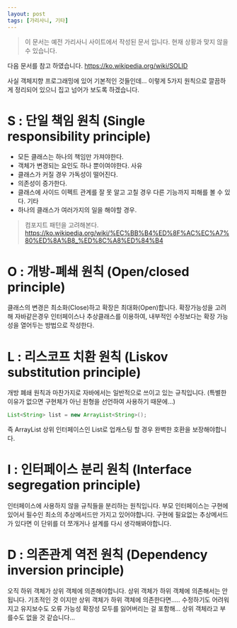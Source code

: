 ```yaml
---
layout: post
tags: [가리사니, 기타]
---
```


> 이 문서는 예전 가리사니 사이트에서 작성된 문서 입니다.
현재 상황과 맞지 않을 수 있습니다.



다음 문서를 참고 하였습니다.
https://ko.wikipedia.org/wiki/SOLID

사실 객체지향 프로그래밍에 있어 기본적인 것들인데... 이렇게 5가지 원칙으로 깔끔하게 정리되어 있으니 집고 넘어가 보도록 하겠습니다.


# S : 단일 책임 원칙 (Single responsibility principle)
- 모든 클래스는 하나의 책임만 가져야한다.
- 객체가 변경되는 요인도 하나 뿐이여야한다.
사유
- 클래스가 커질 경우 가독성이 떨어진다.
- 의존성이 증가한다.
- 클래스에 사이드 이펙트 관계를 잘 못 알고 고칠 경우 다른 기능까지 피해를 볼 수 있다.
기타
- 하나의 클래스가 여러가지의 일을 해야할 경우.
> 컴포지트 패턴을 고려해본다.
https://ko.wikipedia.org/wiki/%EC%BB%B4%ED%8F%AC%EC%A7%80%ED%8A%B8_%ED%8C%A8%ED%84%B4


# O : 개방-폐쇄 원칙 (Open/closed principle)
클래스의 변경은 최소화(Close)하고 확장은 최대화(Open)합니다.
확장가능성을 고려해 자바같은경우 인터페이스나 추상클래스를 이용하여, 내부적인 수정보다는 확장 가능성을 열어두는 방법으로 작성한다.


# L : 리스코프 치환 원칙 (Liskov substitution principle)
개방 폐쇄 원칙과 마찬가지로 자바에서는 일반적으로 쓰이고 있는 규칙입니다.
(특별한 이유가 없으면 구현체가 아닌 원형을 선언하여 사용하기 때문에...)
``` java
List<String> list = new ArrayList<String>();
```
즉 ArrayList 상위 인터페이스인 List로 업캐스팅 할 경우 완벽한 호환을 보장해야합니다.


# I : 인터페이스 분리 원칙 (Interface segregation principle)
인터페이스에 사용하지 않을 규칙들을 분리하는 원칙입니다.
부모 인터페이스는 구현에 있어서 필수인 최소의 추상메서드만 가지고 있어야합니다.
구현에 필요없는 추상메서드가 있다면 이 단위를 더 쪼개거나 설계를 다시 생각해봐야합니다.


# D : 의존관계 역전 원칙 (Dependency inversion principle)
오직 하위 객체가 상위 객체에 의존해야합니다.
상위 객체가 하위 객체에 의존해서는 안됩니다.
기초적인 것 이지만 상위 객체가 하위 객체에 의존한다면..... 수정하기도 어려워지고 유지보수도 오류 가능성 확장성 모두를 잃어버리는 걸 포함해... 상위 객체라고 부를수도 없을 것 같습니다...